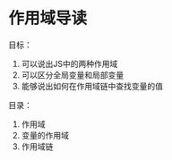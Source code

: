 # 作用域导读

目标：

1. 可以说出JS中的两种作用域
2. 可以区分全局变量和局部变量
3. 能够说出如何在作用域链中查找变量的值

目录：

1. 作用域
2. 变量的作用域
3. 作用域链